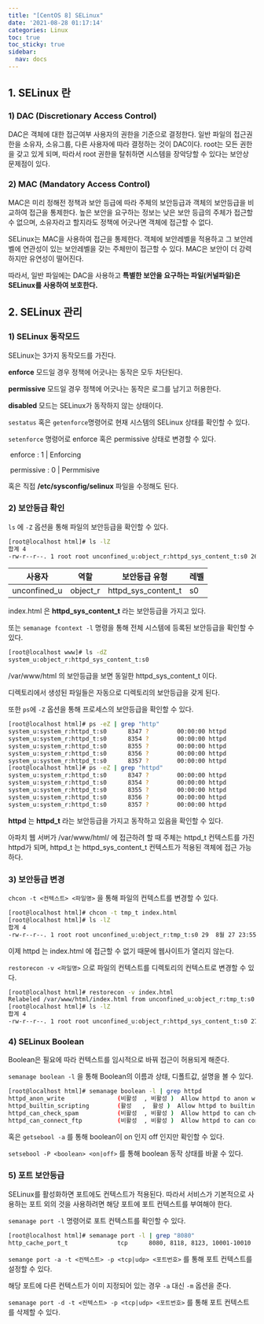 ```yaml
---
title: "[CentOS 8] SELinux"
date: '2021-08-28 01:17:14'
categories: Linux
toc: true
toc_sticky: true
sidebar:
  nav: docs
---
```


## 1. SELinux 란

### 1) DAC (Discretionary Access Control)

DAC은 객체에 대한 접근여부 사용자의 권한을 기준으로 결정한다. 일반 파일의 접근권한을 소유자, 소유그룹, 다른 사용자에 따라 결정하는 것이 DAC이다. root는 모든 권한을 갖고 있게 되며, 따라서 root 권한을 탈취하면 시스템을 장악당할 수 있다는 보안상 문제점이 있다.



### 2) MAC (Mandatory Access Control)

MAC은 미리 정해전 정책과 보안 등급에 따라 주체의 보안등급과 객체의 보안등급을 비교하여 접근을 통제한다. 높은 보안을 요구하는 정보는 낮은 보안 등급의 주체가 접근할 수 없으며, 소유자라고 할지라도 정책에 어긋나면 객체에 접근할 수 없다.

SELinux는 MAC을 사용하여 접근을 통제한다. 객체에 보안레벨을 적용하고 그 보안레벨에 연관성이 있는 보안레벨을 갖는 주체만이 접근할 수 있다. MAC은 보안이 더 강력하지만 유연성이 떨어진다. 

따라서, 일반 파일에는 DAC을 사용하고 **특별한 보안을 요구하는 파일(커널파일)은 SELinux를 사용하여 보호한다.**



## 2. SELinux 관리

### 1) SELinux 동작모드

SELinux는 3가지 동작모드를 가진다. 

**enforce** 모드일 경우 정책에 어긋나는 동작은 모두 차단된다.

**permissive** 모드일 경우 정책에 어긋나는 동작은 로그를 남기고 허용한다.

**disabled** 모드는 SELinux가 동작하지 않는 상태이다.



```sestatus```  혹은 ```getenforce```명령어로 현재 시스템의 SELinux 상태를 확인할 수 있다.

```setenforce``` 명령어로 enforce 혹은 permissive 상태로 변경할 수 있다.

​		enforce : 1 | Enforcing

​		permissive : 0 | Permmisive



혹은 직접 **/etc/sysconfig/selinux** 파일을 수정해도 된다.



### 2) 보안등급 확인

```ls``` 에 ```-Z``` 옵션을 통해 파일의 보안등급을 확인할 수 있다.

```bash
[root@localhost html]# ls -lZ
합계 4
-rw-r--r--. 1 root root unconfined_u:object_r:httpd_sys_content_t:s0 26  8월 27 23:33 index.html
```

| 사용자       | 역할     | 보안등급 유형       | 레벨 |
| ------------ | -------- | ------------------- | ---- |
| unconfined_u | object_r | httpd_sys_content_t | s0   |

index.html 은 **httpd_sys_content_t** 라는 보안등급을 가지고 있다.

또는 ```semanage fcontext -l``` 명령을 통해 전체 시스템에 등록된 보안등급을 확인할 수 있다.



```bash
[root@localhost www]# ls -dZ 
system_u:object_r:httpd_sys_content_t:s0
```

/var/www/html 의 보안등급을 보면 동일한 httpd_sys_content_t 이다. 

디렉토리에서 생성된 파일들은 자동으로 디렉토리의 보안등급을 갖게 된다.



또한 ```ps```에 ```-Z``` 옵션을 통해 프로세스의 보안등급을 확인할 수 있다.

```bash
[root@localhost html]# ps -eZ | grep "http"
system_u:system_r:httpd_t:s0      8347 ?        00:00:00 httpd
system_u:system_r:httpd_t:s0      8354 ?        00:00:00 httpd
system_u:system_r:httpd_t:s0      8355 ?        00:00:00 httpd
system_u:system_r:httpd_t:s0      8356 ?        00:00:00 httpd
system_u:system_r:httpd_t:s0      8357 ?        00:00:00 httpd
[root@localhost html]# ps -eZ | grep "httpd"
system_u:system_r:httpd_t:s0      8347 ?        00:00:00 httpd
system_u:system_r:httpd_t:s0      8354 ?        00:00:00 httpd
system_u:system_r:httpd_t:s0      8355 ?        00:00:00 httpd
system_u:system_r:httpd_t:s0      8356 ?        00:00:00 httpd
system_u:system_r:httpd_t:s0      8357 ?        00:00:00 httpd
```

**httpd** 는 **httpd_t** 라는 보안등급을 가지고 동작하고 있음을 확인할 수 있다.

아파치 웹 서버가 /var/www/html/ 에 접근하려 할 때 주체는 httpd_t 컨텍스트를 가진 httpd가 되며, httpd_t 는 httpd_sys_content_t 컨텍스트가 적용된 객체에 접근 가능하다. 



### 3) 보안등급 변경

```chcon -t <컨텍스트> <파일명>``` 을 통해 파일의 컨텍스트를 변경할 수 있다.

```bash
[root@localhost html]# chcon -t tmp_t index.html
[root@localhost html]# ls -lZ 
합계 4
-rw-r--r--. 1 root root unconfined_u:object_r:tmp_t:s0 29  8월 27 23:55 index.html
```

이제 httpd 는 index.html 에 접근할 수 없기 때문에 웹사이트가 열리지 않는다.



```restorecon -v <파일명>``` 으로 파일의 컨텍스트를 디렉토리의 컨텍스트로 변경할 수 있다.

```bash
[root@localhost html]# restorecon -v index.html 
Relabeled /var/www/html/index.html from unconfined_u:object_r:tmp_t:s0 to unconfined_u:object_r:httpd_sys_content_t:s0
[root@localhost html]# ls -lZ
합계 4
-rw-r--r--. 1 root root unconfined_u:object_r:httpd_sys_content_t:s0 27  8월 28 00:44 index.html
```



### 4) SELinux Boolean

Boolean은 필요에 따라 컨텍스트를 임시적으로 바꿔 접근이 허용되게 해준다.

```semanage boolean -l``` 을 통해 Boolean의 이름과 상태, 디폴트값, 설명을 볼 수 있다.

```bash
[root@localhost html]# semanage boolean -l | grep httpd
httpd_anon_write               (비활성  , 비활성 )  Allow httpd to anon write
httpd_builtin_scripting        (활성   ,  활성 )  Allow httpd to builtin scripting
httpd_can_check_spam           (비활성  , 비활성 )  Allow httpd to can check spam
httpd_can_connect_ftp          (비활성  , 비활성 )  Allow httpd to can connect ftp
```

혹은 ```getsebool -a``` 를 통해 boolean이 on 인지 off 인지만 확인할 수 있다.

```setsebool -P <boolean> <on|off>``` 를 통해 boolean 동작 상태를 바꿀 수 있다.



### 5) 포트 보안등급

SELinux를 활성화하면 포트에도 컨텍스트가 적용된다. 따라서 서비스가 기본적으로 사용하는 포트 외의 것을 사용하려면 해당 포트에 포트 컨텍스트를 부여해야 한다.

```semanage port -l``` 명령어로 포트 컨텍스트를 확인할 수 있다.

```bash
[root@localhost html]# semanage port -l | grep "8080"
http_cache_port_t              tcp      8080, 8118, 8123, 10001-10010
```





```semange port -a -t <컨텍스트> -p <tcp|udp> <포트번호>``` 를 통해 포트 컨텍스트를 설정할 수 있다.

해당 포트에 다른 컨텍스트가 이미 지정되어 있는 경우 ```-a``` 대신 ```-m``` 옵션을 준다.



```semanage port -d -t <컨텍스트> -p <tcp|udp> <포트번호>``` 를 통해 포트 컨텍스트를 삭제할 수 있다.


